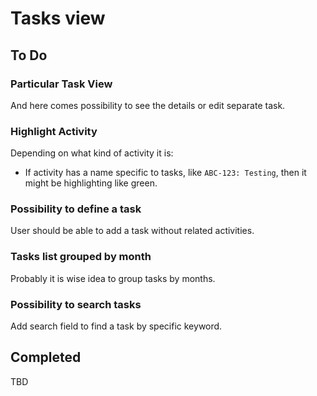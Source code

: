 # Tasks view

## To Do

### Particular Task View

And here comes possibility to see the details or edit separate task. 

### Highlight Activity

Depending on what kind of activity it is:

- If activity has a name specific to tasks, like `ABC-123: Testing`, then it might be highlighting like green.

### Possibility to define a task

User should be able to add a task without related activities. 

### Tasks list grouped by month

Probably it is wise idea to group tasks by months. 

### Possibility to search tasks

Add search field to find a task by specific keyword.

## Completed

TBD
